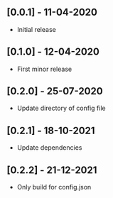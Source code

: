 ## [0.0.1] - 11-04-2020

* Initial release

## [0.1.0] - 12-04-2020

* First minor release

## [0.2.0] - 25-07-2020

* Update directory of config file

## [0.2.1] - 18-10-2021

* Update dependencies

## [0.2.2] - 21-12-2021

* Only build for config.json
